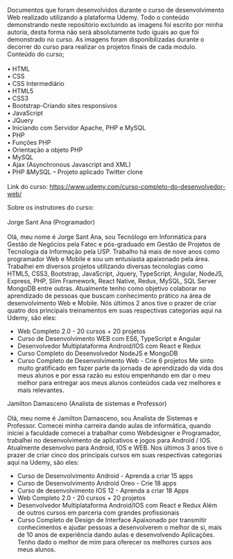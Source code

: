 Documentos que foram desenvolvidos durante o curso de desenvolvimento Web realizado utilizando a plataforma Udemy. 
Todo o conteúdo demonstrando neste repositório excluindo as imagens foi escrito por minha autoria, desta forma não será absolutamente tudo iguais ao que foi demonstrado no curso. 
As imagens foram disponibilizadas durante o decorrer do curso para realizar os projetos finais de cada modulo. 
Conteúdo do curso;<br><br>
•	HTML<br>
•	CSS<br>
•	CSS Intermediário<br>
•	HTML5<br>
•	CSS3<br>
•	Bootstrap-Criando sites responsivos<br>
•	JavaScript<br>
•	JQuery<br>
•	Iniciando com Servidor Apache, PHP e MySQL<br>
•	PHP<br>
•	Funções PHP<br>
•	Orientação a objeto PHP<br>
•	MySQL<br>
•	Ajax (Asynchronous Javascript and XML)<br>
•	PHP &MySQL – Projeto aplicado Twitter clone<br><br>
Link do curso: https://www.udemy.com/curso-completo-do-desenvolvedor-web/

Sobre os instrutores do curso:<br><br>
Jorge Sant Ana (Programador)<br><br>
Olá, meu nome é Jorge Sant Ana, sou Tecnólogo em Informática para Gestão de Negócios pela Fatec e pós-graduado em Gestão de Projetos de Tecnologia da Informação pela USP. 
Trabalho há mais de nove anos como programador Web e Mobile e sou um entusiasta apaixonado pela área. 
Trabalhei em diversos projetos utilizando diversas tecnologias como HTML5, CSS3, Bootstrap, JavaScript, Jquery, TypeScript, Angular, NodeJS, Express, PHP, Slim Framework, React Native, Redux, MySQL, SQL Server MongoDB entre outras.
Atualmente tenho como objetivo colaborar no aprendizado de pessoas que buscam conhecimento prático na área de desenvolvimento Web e Mobile. Nós últimos 2 anos tive o prazer de criar quatro dos principais treinamentos em suas respectivas categorias aqui na Udemy, são eles:
- Web Completo 2.0 - 20 cursos + 20 projetos
- Curso de Desenvolvimento WEB com ES6, TypeScript e Angular
- Desenvolvedor Multiplataforma Android/IOS com React e Redux
- Curso Completo do Desenvolvedor NodeJS e MongoDB
- Curso Completo de Desenvolvimento Web - Crie 6 projetos
Me sinto muito gratificado em fazer parte da jornada de aprendizado da vida dos meus alunos e por essa razão eu estou empenhando em dar o meu melhor para entregar aos meus alunos conteúdos cada vez melhores e mais relevantes.<br>

Jamilton Damasceno (Analista de sistemas e Professor)<br><br>
Olá, meu nome é Jamilton Damasceno, sou Analista de Sistemas e Professor. 
Comecei minha carreira dando aulas de informática, quando iniciei a faculdade comecei a trabalhar como Webdesigner e Programador, trabalhei no desenvolvimento de aplicativos e jogos para Android / IOS. 
Atualmente desenvolvo para Android, IOS e WEB.
Nos últimos 3 anos tive o prazer de criar cinco dos principais cursos em suas respectivas categorias aqui na Udemy, são eles:
- Curso de Desenvolvimento Android - Aprenda a criar 15 apps
- Curso de Desenvolvimento Android Oreo - Crie 18 apps
- Curso de desenvolvimento IOS 12 - Aprenda a criar 18 Apps
- Web Completo 2.0 - 20 cursos + 20 projetos
- Desenvolvedor Multiplataforma Android/IOS com React e Redux
Além de outros cursos em parceria com grandes profissionais
- Curso Completo de Design de Interface
Apaixonado por transmitir conhecimentos e ajudar pessoas a desenvolverem o melhor de si, mais de 10 anos de experiência dando aulas e desenvolvendo Aplicações.
Tenho dado o melhor de mim para oferecer os melhores cursos aos meus alunos.
